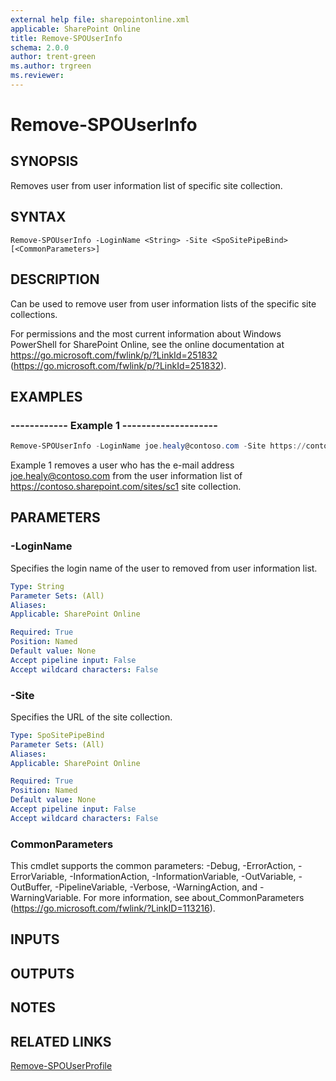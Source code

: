 ```yaml
---
external help file: sharepointonline.xml
applicable: SharePoint Online
title: Remove-SPOUserInfo
schema: 2.0.0
author: trent-green
ms.author: trgreen
ms.reviewer:
---
```


# Remove-SPOUserInfo

## SYNOPSIS
Removes user from user information list of specific site collection.

## SYNTAX

```
Remove-SPOUserInfo -LoginName <String> -Site <SpoSitePipeBind> [<CommonParameters>]
```

## DESCRIPTION
Can be used to remove user from user information lists of the specific site collections.

For permissions and the most current information about Windows PowerShell for SharePoint Online, see the online documentation at https://go.microsoft.com/fwlink/p/?LinkId=251832 (https://go.microsoft.com/fwlink/p/?LinkId=251832).

## EXAMPLES

###   ------------ Example 1 --------------------
```powershell
Remove-SPOUserInfo -LoginName joe.healy@contoso.com -Site https://contoso.sharepoint.com/sites/sc1 
```
Example 1 removes a user who has the e-mail address joe.healy@contoso.com from the user information list of https://contoso.sharepoint.com/sites/sc1 site collection.

## PARAMETERS

### -LoginName
Specifies the login name of the user to removed from user information list.

```yaml
Type: String
Parameter Sets: (All)
Aliases: 
Applicable: SharePoint Online

Required: True
Position: Named
Default value: None
Accept pipeline input: False
Accept wildcard characters: False
```

### -Site
Specifies the URL of the site collection.

```yaml
Type: SpoSitePipeBind
Parameter Sets: (All)
Aliases: 
Applicable: SharePoint Online

Required: True
Position: Named
Default value: None
Accept pipeline input: False
Accept wildcard characters: False
```

### CommonParameters
This cmdlet supports the common parameters: -Debug, -ErrorAction, -ErrorVariable, -InformationAction, -InformationVariable, -OutVariable, -OutBuffer, -PipelineVariable, -Verbose, -WarningAction, and -WarningVariable. For more information, see about_CommonParameters (https://go.microsoft.com/fwlink/?LinkID=113216).

## INPUTS

## OUTPUTS

## NOTES

## RELATED LINKS

[Remove-SPOUserProfile](Remove-SPOUserProfile.md)
